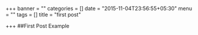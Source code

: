 +++
banner = ""
categories = []
date = "2015-11-04T23:56:55+05:30"
menu = ""
tags = []
title = "first post"

+++
##First Post Example
